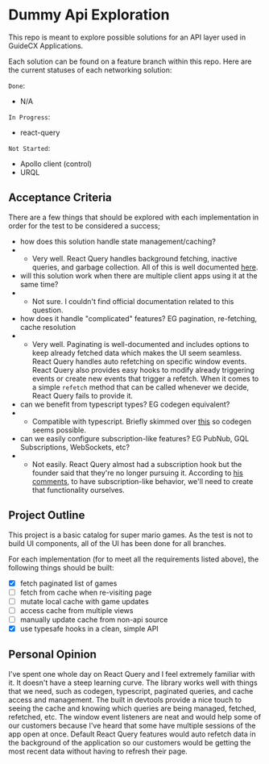 # Dummy Api Exploration

This repo is meant to explore possible solutions for an API layer used in GuideCX Applications.

Each solution can be found on a feature branch within this repo. Here are the current statuses of each networking solution:

`Done`:

- N/A

`In Progress`:

- react-query

`Not Started`:

- Apollo client (control)
- URQL

## Acceptance Criteria

There are a few things that should be explored with each implementation in order for the test to be considered a success;

- how does this solution handle state management/caching?
- - Very well. React Query handles background fetching, inactive queries, and garbage collection. All of this is well documented [here](https://react-query.tanstack.com/guides/caching).
- will this solution work when there are multiple client apps using it at the same time?
- - Not sure. I couldn't find official documentation related to this question.
- how does it handle "complicated" features? EG pagination, re-fetching, cache resolution
- - Very well. Paginating is well-documented and includes options to keep already fetched data which makes the UI seem seamless. React Query handles auto refetching on specific window events. React Query also provides easy hooks to modify already triggering events or create new events that trigger a refetch. When it comes to a simple `refetch` method that can be called whenever we decide, React Query fails to provide it.
- can we benefit from typescript types? EG codegen equivalent?
- - Compatible with typescript. Briefly skimmed over [this](https://blog.logrocket.com/making-graphql-requests-easy-with-react-typescript-and-react-query/) so codegen seems possible.
- can we easily configure subscription-like features? EG PubNub, GQL Subscriptions, WebSockets, etc?
- - Not easily. React Query almost had a subscription hook but the founder said that they're no longer pursuing it. According to [his comments](https://github.com/tannerlinsley/react-query/issues/171), to have subscription-like behavior, we'll need to create that functionality ourselves.

## Project Outline

This project is a basic catalog for super mario games. As the test is not to build UI components, all of the UI has been done for all branches.

For each implementation (for to meet all the requirements listed above), the following things should be built:

- [x] fetch paginated list of games
- [ ] fetch from cache when re-visiting page
- [ ] mutate local cache with game updates
- [ ] access cache from multiple views
- [ ] manually update cache from non-api source
- [x] use typesafe hooks in a clean, simple API

## Personal Opinion

I've spent one whole day on React Query and I feel extremely familiar with it. It doesn't have a steep learning curve. The library works well with things that we need, such as codegen, typescript, paginated queries, and cache access and management. The built in devtools provide a nice touch to seeing the cache and knowing which queries are being managed, fetched, refetched, etc. The window event listeners are neat and would help some of our customers because I've heard that some have multiple sessions of the app open at once. Default React Query features would auto refetch data in the background of the application so our customers would be getting the most recent data without having to refresh their page.
